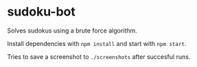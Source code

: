 # sudoku-bot

Solves sudokus using a brute force algorithm.

Install dependencies with `npm install` and start with `npm start`.

Tries to save a screenshot to `./screenshots` after succesful runs.

